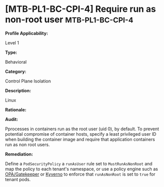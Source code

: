 # [MTB-PL1-BC-CPI-4] Require run as non-root user <small>MTB-PL1-BC-CPI-4</small>

**Profile Applicability:**

Level 1

**Type:**

Behavioral

**Category:**

Control Plane Isolation

**Description:**

Linux 

**Rationale:**


**Audit:**

Pprocesses in containers run as the root user (uid 0), by default. To prevent potential compromise of container hosts, specify a least privileged user ID when building the container image and require that application containers run as non root users.

**Remediation:**

Define a `PodSecurityPolicy` a `runAsUser` rule set to `MustRunAsNonRoot` and map the policy to each tenant's namespace, or use a policy engine such as [OPA/Gatekeeper](https://github.com/open-policy-agent/gatekeeper) or [Kyverno](https://kyverno.io) to enforce that `runAsNonRoot` is set to `true` for tenant pods.
